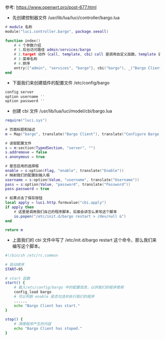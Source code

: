 <!--
 * @Author: wangqz
 * @Date: 2024-12-31
 * @LastEditTime: 2024-12-31
 * @Description: content
-->
参考: https://www.openwrt.pro/post-677.html
- 先创建控制器文件 /usr/lib/lua/luci/controller/bargo.lua
```lua
# module 名称
module("luci.controller.bargo", package.seeall)
 
function index()
    # 4 个参数介绍
    # 1.后台访问路径 admin/services/bargo 
    # 2.target 动作（call, template, cbi）call 是调用自定义函数，template 调用 html 模板，cbi 调用 openwrt 的公共表单页面
    # 3.菜单名称 
    # 4.排序
    entry({"admin", "services", "bargo"}, cbi("bargo"), _("Bargo Client"), 1)
end

```
- 下面我们来创建插件的配置文件 /etc/config/bargo
```sh
config server
option username ''
option password ''

```

- 创建 cbi 文件 /usr/lib/lua/luci/model/cbi/bargo.lua
```lua
require("luci.sys")
 
# 页面标题和描述
m = Map("bargo", translate("Bargo Client"), translate("Configure Bargo client, Powered By Sinchie."))
 
# 读取配置文件
s = m:section(TypedSection, "server", "")
s.addremove = false
s.anonymous = true
 
# 是否启用的选择框
enable = s:option(Flag, "enable", translate("Enable"))
# 映射我们的配置到输入框
username = s:option(Value, "username", translate("Username"))
pass = s:option(Value, "password", translate("Password"))
pass.password = true
 
# 如果点击了保存按钮
local apply = luci.http.formvalue("cbi.apply")
if apply then
    # 这里是调用我们自己的程序脚本，后面会讲怎么来写这个脚本
    io.popen("/etc/init.d/bargo restart > /dev/null &")
end
 
return m


```

- 上面我们的 cbi 文件中写了 /etc/init.d/bargo restart 这个命令，那么我们来编写这个脚本。
```sh
#!/bin/sh /etc/rc.common
 
# 启动顺序
START=95
 
# start 函数
start() {
    # 载入/etc/config/bargo 中的配置信息，以供我们的程序使用
    config_load bargo
    # 可以判断 enable 是否勾选并执行我们的程序
    ......
    echo "Bargo Client has start."
}
 
stop() {
    # 清理程序产生的内容
    echo "Bargo Client has stoped."
}


```